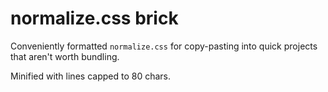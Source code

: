 # normalize.css brick

Conveniently formatted `normalize.css` for copy-pasting into quick projects that
aren't worth bundling.

Minified with lines capped to 80 chars.
